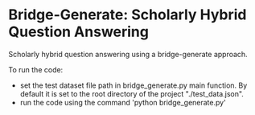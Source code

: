 # Bridge-Generate: Scholarly Hybrid Question Answering

Scholarly hybrid question answering using a bridge-generate approach.


To run the code:
- set the test dataset file path in bridge_generate.py main function. By default it is set to the root directory of the project "./test_data.json".
- run the code using the command 'python bridge_generate.py'

 
